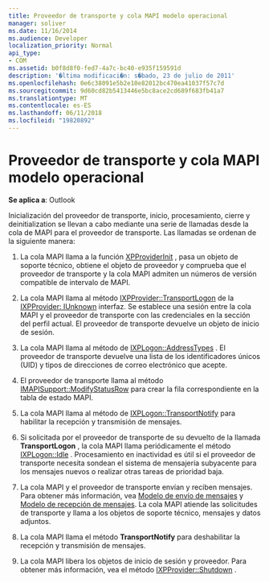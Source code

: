 ```yaml
---
title: Proveedor de transporte y cola MAPI modelo operacional
manager: soliver
ms.date: 11/16/2014
ms.audience: Developer
localization_priority: Normal
api_type:
- COM
ms.assetid: b0f8d8f0-fed7-4a7c-bc40-e935f159591d
description: '�ltima modificaci�n: s�bado, 23 de julio de 2011'
ms.openlocfilehash: 0e6c38091e5b2e10e82012bc470ea41037f57c7d
ms.sourcegitcommit: 9d60cd82b5413446e5bc8ace2cd689f683fb41a7
ms.translationtype: MT
ms.contentlocale: es-ES
ms.lasthandoff: 06/11/2018
ms.locfileid: "19820892"
---
```

# <a name="transport-provider-and-mapi-spooler-operational-model"></a>Proveedor de transporte y cola MAPI modelo operacional

  
  
**Se aplica a**: Outlook 
  
Inicialización del proveedor de transporte, inicio, procesamiento, cierre y deinitialization se llevan a cabo mediante una serie de llamadas desde la cola de MAPI para el proveedor de transporte. Las llamadas se ordenan de la siguiente manera:
  
1. La cola MAPI llama a la función [XPProviderInit](xpproviderinit.md) , pasa un objeto de soporte técnico, obtiene el objeto de proveedor y comprueba que el proveedor de transporte y la cola MAPI admiten un números de versión compatible de intervalo de MAPI. 
    
2. La cola MAPI llama al método [IXPProvider::TransportLogon](ixpprovider-transportlogon.md) de la [IXPProvider: IUnknown](ixpprovideriunknown.md) interfaz. Se establece una sesión entre la cola MAPI y el proveedor de transporte con las credenciales en la sección del perfil actual. El proveedor de transporte devuelve un objeto de inicio de sesión. 
    
3. La cola MAPI llama al método de [IXPLogon::AddressTypes](ixplogon-addresstypes.md) . El proveedor de transporte devuelve una lista de los identificadores únicos (UID) y tipos de direcciones de correo electrónico que acepte. 
    
4. El proveedor de transporte llama al método [IMAPISupport::ModifyStatusRow](imapisupport-modifystatusrow.md) para crear la fila correspondiente en la tabla de estado MAPI. 
    
5. La cola MAPI llama al método de [IXPLogon::TransportNotify](ixplogon-transportnotify.md) para habilitar la recepción y transmisión de mensajes. 
    
6. Si solicitada por el proveedor de transporte de su devuelto de la llamada **TransportLogon** , la cola MAPI llama periódicamente el método [IXPLogon::Idle](ixplogon-idle.md) . Procesamiento en inactividad es útil si el proveedor de transporte necesita sondean el sistema de mensajería subyacente para los mensajes nuevos o realizar otras tareas de prioridad baja. 
    
7. La cola MAPI y el proveedor de transporte envían y reciben mensajes. Para obtener más información, vea [Modelo de envío de mensajes](message-submission-model.md) y [Modelo de recepción de mensajes](message-reception-model.md). La cola MAPI atiende las solicitudes de transporte y llama a los objetos de soporte técnico, mensajes y datos adjuntos.
    
8. La cola MAPI llama el método **TransportNotify** para deshabilitar la recepción y transmisión de mensajes. 
    
9. La cola MAPI libera los objetos de inicio de sesión y proveedor. Para obtener más información, vea el método [IXPProvider::Shutdown](ixpprovider-shutdown.md) . 
    

